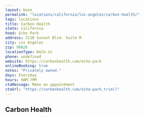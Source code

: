 ```yaml
---
layout: base
permalink: "locations/california/los-angeles/carbon-health/"
tags: locations
title: Carbon Health
state: California
hood: Echo Park
address: 2110 Sunset Blvd. Suite M
city: Los Angeles
zip: 90026
locationType: Walk-in
phone: undefined
website: https://carbonhealth.com/echo-park
onlineBooking: true
notes: "Privately owned."
days: Everyday
hours: 9AM-7PM
ctaMessage: Make an appointment
ctaUrl: "https://carbonhealth.com/echo-park.trim()"
---
```

## Carbon Health
